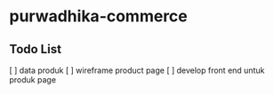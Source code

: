 # purwadhika-commerce

## Todo List

[ ] data produk
[ ] wireframe product page
[ ] develop front end untuk produk page